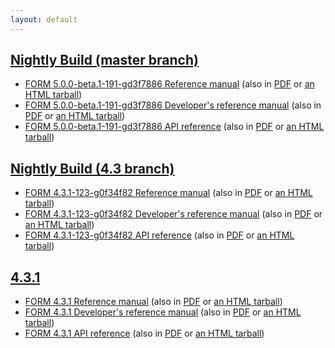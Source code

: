 ```yaml
---
layout: default
---
```


## [Nightly Build (master branch)](https://github.com/form-dev/form/tree/d3f788607e92acac751c4d533254fce5b9a466e9)
- [FORM 5.0.0-beta.1-191-gd3f7886 Reference manual](master/manual) (also in [PDF](master/form-5.0.0-beta.1-191-gd3f7886-manual.pdf) or [an HTML tarball](master/form-5.0.0-beta.1-191-gd3f7886-manual-html.tar.gz))
- [FORM 5.0.0-beta.1-191-gd3f7886 Developer's reference manual](master/devref) (also in [PDF](master/form-5.0.0-beta.1-191-gd3f7886-devref.pdf) or [an HTML tarball](master/form-5.0.0-beta.1-191-gd3f7886-devref-html.tar.gz))
- [FORM 5.0.0-beta.1-191-gd3f7886 API reference](master/doxygen) (also in [PDF](master/form-5.0.0-beta.1-191-gd3f7886-doxygen.pdf) or [an HTML tarball](master/form-5.0.0-beta.1-191-gd3f7886-doxygen-html.tar.gz))

## [Nightly Build (4.3 branch)](https://github.com/form-dev/form/tree/0f34f82f6b70f6c51ab82f9752ce8da36bb25d34)
- [FORM 4.3.1-123-g0f34f82 Reference manual](4.3/manual) (also in [PDF](4.3/form-4.3.1-123-g0f34f82-manual.pdf) or [an HTML tarball](4.3/form-4.3.1-123-g0f34f82-manual-html.tar.gz))
- [FORM 4.3.1-123-g0f34f82 Developer's reference manual](4.3/devref) (also in [PDF](4.3/form-4.3.1-123-g0f34f82-devref.pdf) or [an HTML tarball](4.3/form-4.3.1-123-g0f34f82-devref-html.tar.gz))
- [FORM 4.3.1-123-g0f34f82 API reference](4.3/doxygen) (also in [PDF](4.3/form-4.3.1-123-g0f34f82-doxygen.pdf) or [an HTML tarball](4.3/form-4.3.1-123-g0f34f82-doxygen-html.tar.gz))

## [4.3.1](https://github.com/form-dev/form/releases/tag/v4.3.1)
- [FORM 4.3.1 Reference manual](v4.3.1/manual) (also in [PDF](v4.3.1/form-4.3.1-manual.pdf) or [an HTML tarball](v4.3.1/form-4.3.1-manual-html.tar.gz))
- [FORM 4.3.1 Developer's reference manual](v4.3.1/devref) (also in [PDF](v4.3.1/form-4.3.1-devref.pdf) or [an HTML tarball](v4.3.1/form-4.3.1-devref-html.tar.gz))
- [FORM 4.3.1 API reference](v4.3.1/doxygen) (also in [PDF](v4.3.1/form-4.3.1-doxygen.pdf) or [an HTML tarball](v4.3.1/form-4.3.1-doxygen-html.tar.gz))
